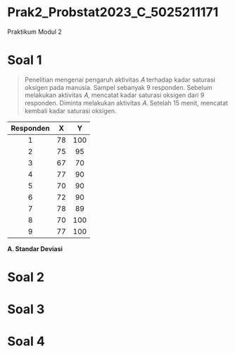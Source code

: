 # Prak2_Probstat2023_C_5025211171
Praktikum Modul 2

# Soal 1 
<blockquote> 
  Penelitian mengenai pengaruh aktivitas 𝐴 terhadap kadar saturasi oksigen pada manusia. 
  Sampel sebanyak 9 responden. 
  Sebelum melakukan aktivitas 𝐴, mencatat kadar saturasi oksigen dari 9 responden. 
  Diminta melakukan aktivitas 𝐴. 
  Setelah 15 menit, mencatat kembali kadar saturasi oksigen. 
</blockquote>

| Responden |   X   |   Y   |
| :-------: |  :--: | :--:  |
| 1         | 78    | 100   |
| 2         | 75    | 95    |
| 3         | 67    | 70    |
| 4         | 77    | 90    |
| 5         | 70    | 90    |
| 6         | 72    | 90    |
| 7         | 78    | 89    |
| 8         | 70    | 100   |
| 9         | 77    | 100   |

**A. Standar Deviasi**




# Soal 2

# Soal 3

# Soal 4
